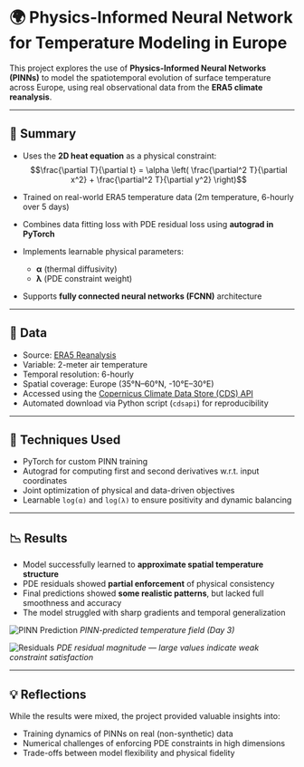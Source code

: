 # 🌍 Physics-Informed Neural Network for Temperature Modeling in Europe

This project explores the use of **Physics-Informed Neural Networks (PINNs)** to model the spatiotemporal evolution of surface temperature across Europe, using real observational data from the **ERA5 climate reanalysis**.

---

## 📌 Summary

- Uses the **2D heat equation** as a physical constraint:
  $$\frac{\partial T}{\partial t} = \alpha \left( \frac{\partial^2 T}{\partial x^2} + \frac{\partial^2 T}{\partial y^2} \right)$$
  
- Trained on real-world ERA5 temperature data (2m temperature, 6-hourly over 5 days)
- Combines data fitting loss with PDE residual loss using **autograd in PyTorch**
- Implements learnable physical parameters:
  - **α** (thermal diffusivity)
  - **λ** (PDE constraint weight)
- Supports **fully connected neural networks (FCNN)** architecture

---

## 📡 Data

- Source: [ERA5 Reanalysis](https://cds.climate.copernicus.eu/)
- Variable: 2-meter air temperature
- Temporal resolution: 6-hourly
- Spatial coverage: Europe (35°N–60°N, -10°E–30°E)
- Accessed using the [Copernicus Climate Data Store (CDS) API](https://cds.climate.copernicus.eu/api-how-to)
- Automated download via Python script (`cdsapi`) for reproducibility


---

## 🔧 Techniques Used

- PyTorch for custom PINN training
- Autograd for computing first and second derivatives w.r.t. input coordinates
- Joint optimization of physical and data-driven objectives
- Learnable `log(α)` and `log(λ)` to ensure positivity and dynamic balancing

---

## 📉 Results

- Model successfully learned to **approximate spatial temperature structure**
- PDE residuals showed **partial enforcement** of physical consistency
- Final predictions showed **some realistic patterns**, but lacked full smoothness and accuracy
- The model struggled with sharp gradients and temporal generalization

![PINN Prediction](output_pred.png)
*PINN-predicted temperature field (Day 3)*

![Residuals](output_residual.png)
*PDE residual magnitude — large values indicate weak constraint satisfaction*

---

## 💡 Reflections

While the results were mixed, the project provided valuable insights into:

- Training dynamics of PINNs on real (non-synthetic) data
- Numerical challenges of enforcing PDE constraints in high dimensions
- Trade-offs between model flexibility and physical fidelity

